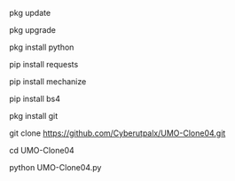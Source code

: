 pkg update

pkg upgrade

pkg install python

pip install requests

pip install mechanize

pip install bs4

pkg install git

git clone https://github.com/Cyberutpalx/UMO-Clone04.git

cd UMO-Clone04

python UMO-Clone04.py
